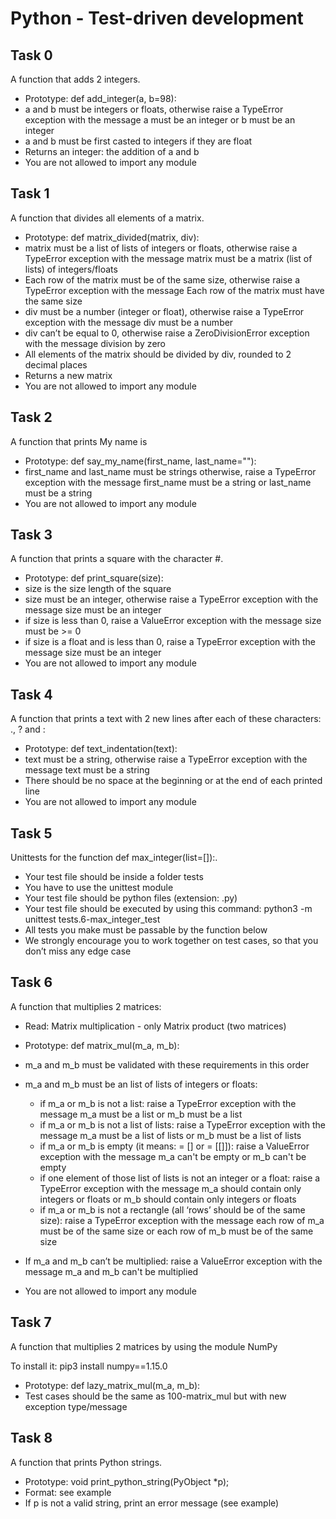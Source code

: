 # Python - Test-driven development

## Task 0
A function that adds 2 integers.

- Prototype: def add_integer(a, b=98):
- a and b must be integers or floats, otherwise raise a TypeError exception with the message a must be an integer or b must be an integer
- a and b must be first casted to integers if they are float
- Returns an integer: the addition of a and b
- You are not allowed to import any module

## Task 1
A function that divides all elements of a matrix.

- Prototype: def matrix_divided(matrix, div):
- matrix must be a list of lists of integers or floats, otherwise raise a TypeError exception with the message matrix must be a matrix (list of lists) of integers/floats
- Each row of the matrix must be of the same size, otherwise raise a TypeError exception with the message Each row of the matrix must have the same size
- div must be a number (integer or float), otherwise raise a TypeError exception with the message div must be a number
- div can’t be equal to 0, otherwise raise a ZeroDivisionError exception with the message division by zero
- All elements of the matrix should be divided by div, rounded to 2 decimal places
- Returns a new matrix
- You are not allowed to import any module

## Task 2
A function that prints My name is <first name> <last name>

- Prototype: def say_my_name(first_name, last_name=""):
- first_name and last_name must be strings otherwise, raise a TypeError exception with the message first_name must be a string or last_name must be a string
- You are not allowed to import any module

## Task 3
A function that prints a square with the character #.

- Prototype: def print_square(size):
- size is the size length of the square
- size must be an integer, otherwise raise a TypeError exception with the message size must be an integer
- if size is less than 0, raise a ValueError exception with the message size must be >= 0
- if size is a float and is less than 0, raise a TypeError exception with the message size must be an integer
- You are not allowed to import any module

## Task 4
A function that prints a text with 2 new lines after each of these characters: ., ? and :

- Prototype: def text_indentation(text):
- text must be a string, otherwise raise a TypeError exception with the message text must be a string
- There should be no space at the beginning or at the end of each printed line
- You are not allowed to import any module

## Task 5
Unittests for the function def max_integer(list=[]):.

- Your test file should be inside a folder tests
- You have to use the unittest module
- Your test file should be python files (extension: .py)
- Your test file should be executed by using this command: python3 -m unittest tests.6-max_integer_test
- All tests you make must be passable by the function below
- We strongly encourage you to work together on test cases, so that you don’t miss any edge case

## Task 6
A function that multiplies 2 matrices:

- Read: Matrix multiplication - only Matrix product (two matrices)
- Prototype: def matrix_mul(m_a, m_b):
- m_a and m_b must be validated with these requirements in this order
- m_a and m_b must be an list of lists of integers or floats:

	* if m_a or m_b is not a list: raise a TypeError exception with the message m_a must be a list or m_b must be a list
	* if m_a or m_b is not a list of lists: raise a TypeError exception with the message m_a must be a list of lists or m_b must be a list of lists
	* if m_a or m_b is empty (it means: = [] or = [[]]): raise a ValueError exception with the message m_a can't be empty or m_b can't be empty
	* if one element of those list of lists is not an integer or a float: raise a TypeError exception with the message m_a should contain only integers or floats or m_b should contain only integers or floats
	* if m_a or m_b is not a rectangle (all ‘rows’ should be of the same size): raise a TypeError exception with the message each row of m_a must be of the same size or each row of m_b must be of the same size
- If m_a and m_b can’t be multiplied: raise a ValueError exception with the message m_a and m_b can't be multiplied
- You are not allowed to import any module

## Task 7
A function that multiplies 2 matrices by using the module NumPy

To install it: pip3 install numpy==1.15.0

- Prototype: def lazy_matrix_mul(m_a, m_b):
- Test cases should be the same as 100-matrix_mul but with new exception type/message

## Task 8
A function that prints Python strings.

- Prototype: void print_python_string(PyObject *p);
- Format: see example
- If p is not a valid string, print an error message (see example)
